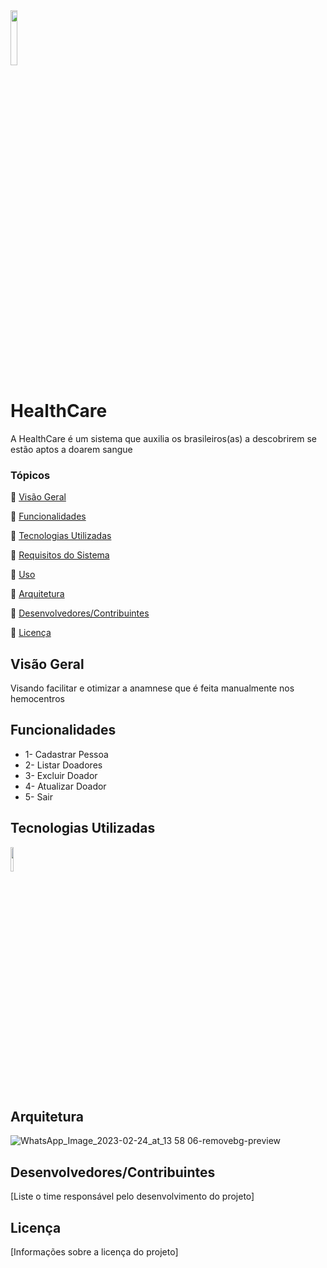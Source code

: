 <img width=15% src="https://i.imgur.com/QwPYaLY.png"/>

# HealthCare 
A HealthCare é um sistema que auxilia os brasileiros(as) a descobrirem se estão aptos a doarem sangue

### Tópicos 

:small_blue_diamond: [Visão Geral](#Visão-Geral)

:small_blue_diamond: [Funcionalidades](#Funcionalidades)

:small_blue_diamond: [Tecnologias Utilizadas](#Tecnologias-Utilizadas)

:small_blue_diamond: [Requisitos do Sistema](#[Requisitos-do-Sistema)

:small_blue_diamond: [Uso](#Uso)

:small_blue_diamond: [Arquitetura](#Arquitetura)

:small_blue_diamond: [Desenvolvedores/Contribuintes](#[Desenvolvedores/Contribuintes)

:small_blue_diamond: [Licença](#[Licença)

## Visão Geral

Visando facilitar e otimizar a anamnese que é feita manualmente nos hemocentros

## Funcionalidades

- 1- Cadastrar Pessoa
- 2- Listar Doadores
- 3- Excluir Doador
- 4- Atualizar Doador
- 5- Sair

## Tecnologias Utilizadas

<img width=10% src="https://img.shields.io/badge/Java-ED8B00?style=for-the-badge&logo=openjdk&logoColor=white"/>

## Arquitetura

![WhatsApp_Image_2023-02-24_at_13 58 06-removebg-preview](https://user-images.githubusercontent.com/112277192/221626103-be8e9e39-8414-46cf-b5e9-354ff76a239b.png)



## Desenvolvedores/Contribuintes

[Liste o time responsável pelo desenvolvimento do projeto]

## Licença

[Informações sobre a licença do projeto]
